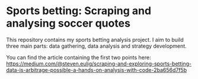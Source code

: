 # Sports betting: Scraping and analysing soccer quotes

This repository contains my sports betting analysis project. I aim to build three main parts: data gathering, data analysis and strategy development.

You can find the article containing the first two points here:
https://medium.com/@steven.eulig/scraping-and-exploring-sports-betting-data-is-arbitrage-possible-a-hands-on-analysis-with-code-2ba656d7f5b
